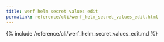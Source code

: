 ```yaml
---
title: werf helm secret values edit
permalink: reference/cli/werf_helm_secret_values_edit.html
---
```


{% include /reference/cli/werf_helm_secret_values_edit.md %}
